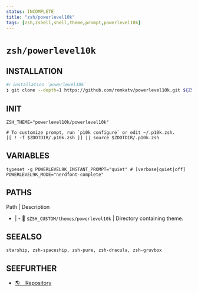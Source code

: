 ```yaml
---
status: INCOMPLETE
title: "zsh/powerlevel10k"
tags: [zsh,zshell,shell,theme,prompt,powerlevel10k]
---
```


# `zsh/powerlevel10k`

## INSTALLATION


```bash
#ℹ︎ installation `powerlevel10k`
❯ git clone --depth=1 https://github.com/romkatv/powerlevel10k.git ${ZSH_CUSTOM:-$HOME/.oh-my-zsh/custom}/themes/powerlevel10k
```



## INIT

    ZSH_THEME="powerlevel10k/powerlevel10k"

    # To customize prompt, run `p10k configure` or edit ~/.p10k.zsh.
    [[ ! -f $ZDOTDIR/.p10k.zsh ]] || source $ZDOTDIR/.p10k.zsh

## VARIABLES

    typeset -g POWERLEVEL9K_INSTANT_PROMPT="quiet" # [verbose|quiet|off]
    POWERLEVEL9K_MODE="nerdfont-complete"


## PATHS

Path | Description
- | -
📂 `$ZSH_CUSTOM/themes/powerlevel10k` | Directory containing theme.

## SEEALSO

    starship, zsh-spaceship, zsh-pure, zsh-dracula, zsh-gruvbox

## SEEFURTHER

- [🌎 Repository](https://github.com/romkatv/powerlevel10k)
